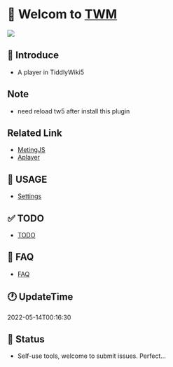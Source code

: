 # 🎉 Welcom to [TWM](https://twms.vercel.app/)

<img src="https://cdn.jsdelivr.net/gh/oeyoews/img/music-notes.png"/>


## 👤 Introduce

*  A player in TiddlyWiki5

## Note

* need reload tw5 after install this plugin

## Related Link

* [MetingJS](https://github.com/metowolf/MetingJS)
* [Aplayer](https://github.com/DIYgod/APlayer)

## 📑 USAGE

* [Settings](https://twms.vercel.app/#%24%3A%2Fplugins%2Foeyoews%2FTwm%2Fsettings)

## ✅ TODO

* [TODO](docs/TODO.md)

## 🎤 FAQ

* [FAQ](docs/FAQ.md)

## 🕐 UpdateTime

2022-05-14T00:16:30

## 🍰 Status

* Self-use tools, welcome to submit issues. Perfect...


